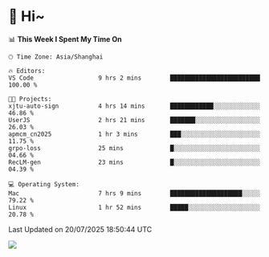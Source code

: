 # 👋 Hi~

<!--START_SECTION:waka-->
📊 **This Week I Spent My Time On** 

```text
🕑︎ Time Zone: Asia/Shanghai

🔥 Editors: 
VS Code                  9 hrs 2 mins        █████████████████████████   100.00 % 

🐱‍💻 Projects: 
xjtu-auto-sign           4 hrs 14 mins       ████████████░░░░░░░░░░░░░   46.86 % 
UserJS                   2 hrs 21 mins       ███████░░░░░░░░░░░░░░░░░░   26.03 % 
apmcm_cn2025             1 hr 3 mins         ███░░░░░░░░░░░░░░░░░░░░░░   11.75 % 
grpo-loss                25 mins             █░░░░░░░░░░░░░░░░░░░░░░░░   04.66 % 
RecLM-gen                23 mins             █░░░░░░░░░░░░░░░░░░░░░░░░   04.39 % 

💻 Operating System: 
Mac                      7 hrs 9 mins        ████████████████████░░░░░   79.22 % 
Linux                    1 hr 52 mins        █████░░░░░░░░░░░░░░░░░░░░   20.78 % 
```


 Last Updated on 20/07/2025 18:50:44 UTC
<!--END_SECTION:waka-->

![](https://komarev.com/ghpvc/?username=lvdongyi&label=Profile%20views&color=0e75b6&style=flat)
<!---
lvdongyi/lvdongyi is a ✨ special ✨ repository because its `README.md` (this file) appears on your GitHub profile.
You can click the Preview link to take a look at your changes.
--->
